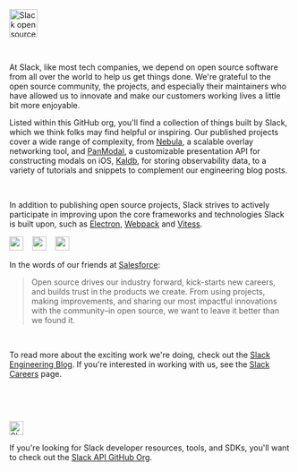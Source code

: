 <img alt="Slack open source logo" src="https://user-images.githubusercontent.com/32463/136677020-d7695029-b2d4-4a25-95fb-23369708d61d.png" height="50">

&nbsp;

At Slack, like most tech companies, we depend on open source software from all over the world to help us get things done. We're grateful to the open source community, the projects, and especially their maintainers who have allowed us to innovate and make our customers working lives a little bit more enjoyable. 

Listed within this GitHub org, you'll find a collection of things built by Slack, which we think folks may find helpful or inspiring. Our published projects cover a wide range of complexity, from [Nebula](https://github.com/slackhq/nebula), a scalable overlay networking tool, and [PanModal](https://github.com/slackhq/PanModal), a customizable presentation API for constructing modals on iOS, [Kaldb](https://github.com/slackhq/kaldb), for storing observability data, to a variety of tutorials and snippets to complement our engineering blog posts.

&nbsp;

In addition to publishing open source projects, Slack strives to actively participate in improving upon the core frameworks and technologies Slack is built upon, such as [Electron](https://github.com/electron/electron), [Webpack](https://github.com/webpack/webpack) and [Vitess](https://github.com/vitessio/vitess).

<a href="https://github.com/electron/electron"><img src="https://camo.githubusercontent.com/2ef2a441f9eaa1aca489796981cfa851d9388e08209b08e57526a06b4e604a57/68747470733a2f2f656c656374726f6e6a732e6f72672f696d616765732f656c656374726f6e2d6c6f676f2e737667" height="25"></a>&nbsp;&nbsp;&nbsp;&nbsp;<a href="https://github.com/webpack/webpack"><img src="https://webpack.js.org/site-logo.1fcab817090e78435061.svg" height="25"></a>&nbsp;&nbsp;&nbsp;&nbsp;<a href="https://github.com/vitessio/vitess"><img src="https://vitess.io/img/logos/vitess-horizontal.png" height="25"></a>


In the words of our friends at [Salesforce](https://opensource.salesforce.com/):

>Open source drives our industry forward, kick-starts new careers, and builds trust in the products we create. From using projects, making improvements, and sharing our most impactful innovations with the community–in open source, we want to leave it better than we found it.

&nbsp;

To read more about the exciting work we're doing, check out the [Slack Engineering Blog](https://slack.engineering/). If you're interested in working with us, see the [Slack Careers](https://slack.com/careers) page.

&nbsp;

&nbsp;

[<img alt="Slack API Logo" src="https://user-images.githubusercontent.com/32463/136677045-0916a080-828a-4e93-b8bc-a417a6a2e940.png" height="25">](https://github.com/slackapi)

If you're looking for Slack developer resources, tools, and SDKs, you'll want to check out the [Slack API GitHub Org](https://github.com/slackapi).
